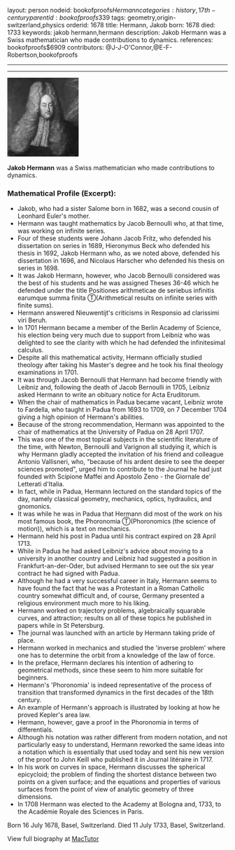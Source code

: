 layout: person
nodeid: bookofproofs$Hermann
categories: history,17th-century
parentid: bookofproofs$339
tags: geometry,origin-switzerland,physics
orderid: 1678
title: Hermann, Jakob
born: 1678
died: 1733
keywords: jakob hermann,hermann
description: Jakob Hermann was a Swiss mathematician who made contributions to dynamics.
references: bookofproofs$6909
contributors: @J-J-O'Connor,@E-F-Robertson,bookofproofs

---



---

![Hermann.jpg](https://github.com/bookofproofs/bookofproofs.github.io/blob/main/_sources/_assets/images/portraits/Hermann.jpg?raw=true)

**Jakob Hermann** was a Swiss mathematician who made contributions to dynamics.

### Mathematical Profile (Excerpt):
* Jakob, who had a sister Salome born in 1682, was a second cousin of Leonhard Euler's mother.
* Hermann was taught mathematics by Jacob Bernoulli who, at that time, was working on infinite series.
* Four of these students were Johann Jacob Fritz, who defended his dissertation on series in 1689, Hieronymus Beck who defended his thesis in 1692, Jakob Hermann who, as we noted above, defended his dissertation in 1696, and Nicolaus Harscher who defended his thesis on series in 1698.
* It was Jakob Hermann, however, who Jacob Bernoulli considered was the best of his students and he was assigned Theses 36-46 which he defended under the title Positiones arithmeticae  de seriebus infinitis earumque summa finita Ⓣ(Arithmetical results on infinite series with finite sums).
* Hermann answered Nieuwentijt's criticisms in Responsio ad clarissimi viri Beruh.
* In 1701 Hermann became a member of the Berlin Academy of Science, his election being very much due to support from Leibniz who was delighted to see the clarity with which he had defended the infinitesimal calculus.
* Despite all this mathematical activity, Hermann officially studied theology after taking his Master's degree and he took his final theology examinations in 1701.
* It was through Jacob Bernoulli that Hermann had become friendly with Leibniz and, following the death of Jacob Bernoulli in 1705, Leibniz asked Hermann to write an obituary notice for Acta Eruditorum.
* When the chair of mathematics in Padua became vacant, Leibniz wrote to Fardella, who taught in Padua from 1693 to 1709, on 7 December 1704 giving a high opinion of Hermann's abilities.
* Because of the strong recommendation, Hermann was appointed to the chair of mathematics at the University of Padua on 28 April 1707.
* This was one of the most topical subjects in the scientific literature of the time, with Newton, Bernoulli and Varignon all studying it, which is why Hermann gladly accepted the invitation of his friend and colleague Antonio Vallisneri, who, "because of his ardent desire to see the deeper sciences promoted", urged him to contribute to the Journal he had just founded with Scipione Maffei and Apostolo Zeno - the Giornale de' Letterati d'Italia.
* In fact, while in Padua, Hermann lectured on the standard topics of the day, namely classical geometry, mechanics, optics, hydraulics, and gnomonics.
* It was while he was in Padua that Hermann did most of the work on his most famous book, the Phoronomia Ⓣ(Phoronomics (the science of motion)), which is a text on mechanics.
* Hermann held his post in Padua until his contract expired on 28 April 1713.
* While in Padua he had asked Leibniz's advice about moving to a university in another country and Leibniz had suggested a position in Frankfurt-an-der-Oder, but advised Hermann to see out the six year contract he had signed with Padua.
* Although he had a very successful career in Italy, Hermann seems to have found the fact that he was a Protestant in a Roman Catholic country somewhat difficult and, of course, Germany presented a religious environment much more to his liking.
* Hermann worked on trajectory problems, algebraically squarable curves, and attraction; results on all of these topics he published in papers while in St Petersburg.
* The journal was launched with an article by Hermann taking pride of place.
* Hermann worked in mechanics and studied the 'inverse problem' where one has to determine the orbit from a knowledge of the law of force.
* In the preface, Hermann declares his intention of adhering to geometrical methods, since these seem to him more suitable for beginners.
* Hermann's 'Phoronomia' is indeed representative of the process of transition that transformed dynamics in the first decades of the 18th  century.
* An example of Hermann's approach is illustrated by looking at how he proved Kepler's area law.
* Hermann, however, gave a proof in the Phoronomia in terms of differentials.
* Although his notation was rather different from modern notation, and not particularly easy to understand, Hermann reworked the same ideas into a notation which is essentially that used today and sent his new version of the proof to John Keill who published it in Journal litéraire in 1717.
* In his work on curves in space, Hermann discusses the spherical epicycloid; the problem of finding the shortest distance between two points on a given surface; and the equations and properties of various surfaces from the point of view of analytic geometry of three dimensions.
* In 1708 Hermann was elected to the Academy at Bologna and, 1733, to the Académie Royale des Sciences in Paris.

Born 16 July 1678, Basel, Switzerland. Died 11 July 1733, Basel, Switzerland.

View full biography at [MacTutor](https://mathshistory.st-andrews.ac.uk/Biographies/Hermann/)
